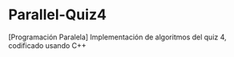 # Parallel-Quiz4
[Programación Paralela] Implementación de algoritmos del quiz 4, codificado usando C++
